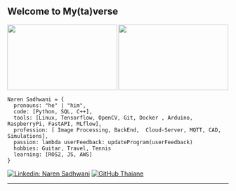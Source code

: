 
<!--
**7Mcking/7Mcking** is a ✨ _special_ ✨ repository because its `README.md` (this file) appears on your GitHub profile.

Here are some ideas to get you started:

- 🔭 I’m currently working on ...
- 🌱 I’m currently learning ...
- 👯 I’m looking to collaborate on ...
- 🤔 I’m looking for help with ...
- 💬 Ask me about ...
- 📫 How to reach me: ...
- 😄 Pronouns: ...
- ⚡ Fun fact: ...
-->


<h2>Welcome to My(ta)verse </h2>
<img align = 'left' src="https://media.giphy.com/media/i4MAH84pqe2m2aVojc/giphy.gif" height = "150"width="250"> 
<img  src="https://media.giphy.com/media/J39XJZDieZ5cc/giphy.gif" height = "150" width="250"> 







```
Naren Sadhwani = {
  pronouns: "he" | "him",
  code: [Python, SQL, C++],
  tools: [Linux, Tensorflow, OpenCV, Git, Docker , Arduino, RaspberryPi, FastAPI, MLflow],
  profession: [ Image Processing, BackEnd,  Cloud-Server, MQTT, CAD, Simulations],
  passion: lambda userFeedback: updateProgram(userFeedback)
  hobbies: Guitar, Travel, Tennis
  learning: [ROS2, JS, AWS]
}
```



[![Linkedin: Naren Sadhwani](https://img.shields.io/badge/-narens-blue?style=flat-square&logo=Linkedin&logoColor=white&link=https://www.linkedin.com/in/khj17/)](https://www.linkedin.com/in/naren-sadhwani/)
[![GitHub Thaiane](https://img.shields.io/github/followers/narens?label=follow&style=social)](https://github.com/7Mcking)


---
